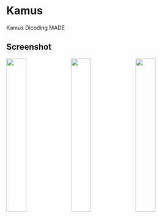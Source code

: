 # Kamus
Kamus Dicoding MADE

## Screenshot
<img src="https://github.com/imanhermawan/Kamus/blob/master/screenshot/Screenshot_2018-03-22-07-07-51-48.png" width="32%">&nbsp;&nbsp;<img src="https://github.com/imanhermawan/Kamus/blob/master/screenshot/Screenshot_2018-03-22-07-07-22-06.png" width="32%">&nbsp;&nbsp;<img src="https://github.com/imanhermawan/Kamus/blob/master/screenshot/Screenshot_2018-03-22-07-08-10-07.png" width="32%">
